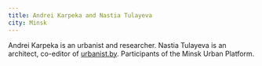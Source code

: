 ```yaml
---
title: Andrei Karpeka and Nastia Tulayeva
city: Minsk
---
```


Andrei Karpeka is an urbanist and researcher. Nastia Tulayeva is an architect, co-editor of [urbanist.by](urbanist.by). Participants of the Minsk Urban Platform.
